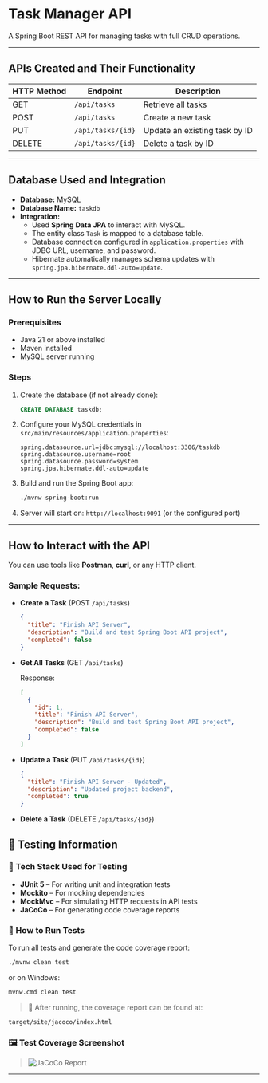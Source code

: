 # Task Manager API

A Spring Boot REST API for managing tasks with full CRUD operations.

---

## APIs Created and Their Functionality

| HTTP Method | Endpoint           | Description                        |
|-------------|--------------------|----------------------------------|
| GET         | `/api/tasks`       | Retrieve all tasks                |
| POST        | `/api/tasks`       | Create a new task                 |
| PUT         | `/api/tasks/{id}`  | Update an existing task by ID    |
| DELETE      | `/api/tasks/{id}`  | Delete a task by ID               |

---

## Database Used and Integration

- **Database:** MySQL
- **Database Name:** `taskdb`
- **Integration:** 
  - Used **Spring Data JPA** to interact with MySQL.
  - The entity class `Task` is mapped to a database table.
  - Database connection configured in `application.properties` with JDBC URL, username, and password.
  - Hibernate automatically manages schema updates with `spring.jpa.hibernate.ddl-auto=update`.

---

## How to Run the Server Locally

### Prerequisites
- Java 21 or above installed
- Maven installed
- MySQL server running

### Steps
1. Create the database (if not already done):

   ```sql
   CREATE DATABASE taskdb;
   ```

2. Configure your MySQL credentials in `src/main/resources/application.properties`:

   ```properties
   spring.datasource.url=jdbc:mysql://localhost:3306/taskdb
   spring.datasource.username=root
   spring.datasource.password=system
   spring.jpa.hibernate.ddl-auto=update
   ```

3. Build and run the Spring Boot app:

   ```bash
   ./mvnw spring-boot:run
   ```

4. Server will start on: `http://localhost:9091` (or the configured port)

---

## How to Interact with the API

You can use tools like **Postman**, **curl**, or any HTTP client.

### Sample Requests:

* **Create a Task** (POST `/api/tasks`)

  ```json
  {
    "title": "Finish API Server",
    "description": "Build and test Spring Boot API project",
    "completed": false
  }
  ```

* **Get All Tasks** (GET `/api/tasks`)

  Response:

  ```json
  [
    {
      "id": 1,
      "title": "Finish API Server",
      "description": "Build and test Spring Boot API project",
      "completed": false
    }
  ]
  ```

* **Update a Task** (PUT `/api/tasks/{id}`)

  ```json
  {
    "title": "Finish API Server - Updated",
    "description": "Updated project backend",
    "completed": true
  }
  ```

* **Delete a Task** (DELETE `/api/tasks/{id}`)

## 🧪 Testing Information

### 🔧 Tech Stack Used for Testing

* **JUnit 5** – For writing unit and integration tests
* **Mockito** – For mocking dependencies
* **MockMvc** – For simulating HTTP requests in API tests
* **JaCoCo** – For generating code coverage reports

### 🚀 How to Run Tests

To run all tests and generate the code coverage report:

```bash
./mvnw clean test
```

or on Windows:

```bash
mvnw.cmd clean test
```

> 📂 After running, the coverage report can be found at:

```
target/site/jacoco/index.html
```

### 🖼️ Test Coverage Screenshot

> ![JaCoCo Report](./screenshots/imp.png)

---

